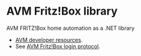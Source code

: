 # AVM Fritz!Box library
AVM FRITZ!Box home automation as a .NET library

* [AVM developer resources](https://avm.de/service/schnittstellen/).
* See [AVM Fritz!Box login protocol](https://avm.de/fileadmin/user_upload/Global/Service/Schnittstellen/AVM_Technical_Note_-_Session_ID.pdf).
